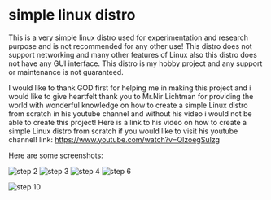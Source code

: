 # simple linux distro
This is a very simple linux distro used for experimentation and research purpose and is not recommended for any other use!
This distro does not support networking and many other features of Linux also this distro does not have any GUI interface.
This distro is my hobby project and any support or maintenance is not guaranteed.

I would like to thank GOD first for helping me in making this project and i would like to give heartfelt thank you to Mr.Nir Lichtman for providing the world with wonderful knowledge on how to create a simple Linux distro from scratch in his youtube channel and without his video i would not be able to create this project! Here is a link to his video on how to create a simple Linux distro from scratch if you would like to visit his youtube channel!
link: https://www.youtube.com/watch?v=QlzoegSuIzg

Here are some screenshots:

![step 2](https://github.com/user-attachments/assets/e316835a-eb98-459b-bd26-424e369fc40d)
![step 3](https://github.com/user-attachments/assets/d70b056d-1d0b-4dbc-85ae-3d29bedba4a8)
![step 4](https://github.com/user-attachments/assets/81e26380-cc2d-45eb-bb0f-e87bd9bd590c)
![step 6](https://github.com/user-attachments/assets/f4b4d152-db66-471e-8571-4373ec28877e)

![step 10](https://github.com/user-attachments/assets/556de34d-db99-41cc-a954-c3546ea80d76)

